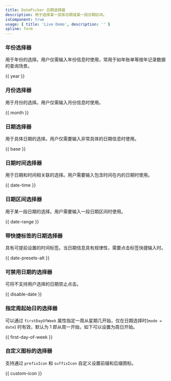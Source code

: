 ```yaml
---
title: DatePicker 日期选择器
description: 用于选择某一具体日期或某一段日期区间。
isComponent: true
usage: { title: 'Live Demo', description: '' }
spline: form
---
```


### 年份选择器

用于年份的选择。用户仅需输入年份信息时使用，常用于如年账单等按年记录数据的查询场景。

{{ year }}

### 月份选择器

用于月份的选择。用户仅需输入月份信息时使用。

{{ month }}

### 日期选择器

用于具体日期的选择。用户仅需要输入非常具体的日期信息时使用。

{{ base }}
### 日期时间选择器

用于日期和时间相关联的选择。用户需要输入包含时间在内的日期时使用。

{{ date-time }}

<!-- ### 年份区间选择器

定义：用于某一段年份的选择。

使用场景：用户需要输入一段年份区间时使用。

{{ year-range }} -->

<!-- ### 月份区间选择器

定义：用于某一段月份的选择。

使用场景：用户需要输入一段月份区间时使用。

{{ month-range }} -->

### 日期区间选择器

用于某一段日期的选择。用户需要输入一段日期区间时使用。

{{ date-range }}

### 带快捷标签的日期选择器

具有可提前设置的时间标签。当日期信息具有规律性，需要点击标签快捷输入时。

{{ date-presets-alt }}

### 可禁用日期的选择器

可将不支持用户选择的日期禁止点击。

{{ disable-date }}
### 指定周起始日的选择器

可以通过 `firstDayOfWeek` 属性指定一周从星期几开始，仅在日期选择时(`mode = date`) 时有效，默认为 1 即从周一开始，如下可以设置为周日开始。

{{ first-day-of-week }}

### 自定义图标的选择器

支持通过 `prefixIcon` 和 `suffixIcon` 自定义设置前缀和后缀图标。

{{ custom-icon }}
